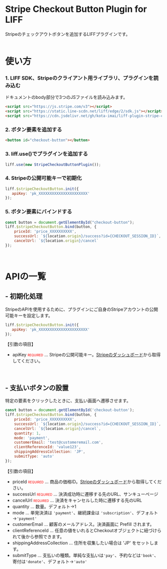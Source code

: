 # Stripe Checkout Button Plugin for LIFF
Stripeのチェックアウトボタンを追加するLIFFプラグインです。
<br><br>



# 使い方
<p>

### 1. LIFF SDK、Stripeのクライアント用ライブラリ、プラグインを読み込む
ドキュメントのbody部分で3つのJSファイルを読み込みます。
```HTML
<script src="https://js.stripe.com/v3"></script>
<script src="https://static.line-scdn.net/liff/edge/2/sdk.js"></script>
<script src="https://cdn.jsdelivr.net/gh/kota-imai/liff-plugin-stripe-checkout-button@main/v1/plugin.min.js"></script>
```
</p>

<p>

### 2. ボタン要素を追加する
```HTML
<button id="checkout-button"></button>
```
</p>

<p>

### 3. liff.use()でプラグインを追加する
```Javascript
liff.use(new StripeCheckoutButtonPlugin());
```
</p>

<p>

### 4. Stripeの公開可能キーで初期化
```Javascript
liff.$stripeCheckoutButton.init({
   apiKey: 'pk_XXXXXXXXXXXXXXXXXXXXXX'
});
```
</p>

<p>

### 5. ボタン要素にバインドする</p>
```Javascript
const button = document.getElementById("checkout-button");
liff.$stripeCheckoutButton.bind(button, {
    priceId: 'price_XXXXXXXXXX', 
    successUrl: `${location.origin}/success?id={CHECKOUT_SESSION_ID}`, 
    cancelUrl: `${location.origin}/cancel`
});
```

<br>

# APIの一覧

<p>

## - 初期化処理
StripeのAPIを使用するために、プラグインにご自身のStripeアカウントの公開可能キーを設定します。
```Javascript
liff.$stripeCheckoutButton.init({
   apiKey: 'pk_XXXXXXXXXXXXXXXXXXXXXX'
});
```

【引数の項目】

- apiKey <span style="color: red; font-size: x-small">REQUIRED</span> ...  Stripeの公開可能キー。[Stripeのダッシュボード](https://dashboard.stripe.com/apikeys)から取得してください。
</p>

<p>
<br>

## - 支払いボタンの設置
特定の要素をクリックしたときに、支払い画面へ遷移させます。
```Javascript
const button = document.getElementById('checkout-button');
liff.$stripeCheckoutButton.bind(button, {
    priceId: 'price_XXXXXXXXXX',
    successUrl: `${location.origin}/success?id={CHECKOUT_SESSION_ID}`,
    cancelUrl: `${location.origin}/cancel`,
    quantity: 1,
    mode: 'payment',
    customerEmail: 'test@customeremail.com',
    clientReferenceId: 'value123',
    shippingAddressCollection: 'JP',
    submitType: 'auto'
});
```

【引数の項目】

- priceId <span style="color: red; font-size: x-small">REQUIRED</span> ... 商品の価格ID。[Stripeのダッシュボード](https://dashboard.stripe.com/test/products?active=true)から取得してください。
- successUrl <span style="color: red; font-size: x-small">REQUIRED</span> ... 決済成功時に遷移する先のURL、サンキューページ
- cancelUrl <span style="color: red; font-size: x-small">REQUIRED</span> ... 決済をキャンセルした時に遷移する先のURL
- quantity ... 数量。デフォルト→1
- mode ... 単発決済は `'payment'`、継続課金は `'subscription'`、デフォルト→`'payment'`
- customerEmail ... 顧客のメールアドレス。決済画面に Prefill されます。
- clientReferenceId ... 任意の値をいれるとCheckoutオブジェクトに紐づけられて後から参照できます。
- shippingAddressCollection ... 住所を収集したい場合は 'JP' をセットします。
- submitType ... 支払いの種類。単純な支払いは`'pay'`、予約などは`'book'`、寄付は`'donate'`、デフォルト→`'auto'`
</p>